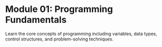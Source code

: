 # Module 01: Programming Fundamentals

Learn the core concepts of programming including variables, data types, control structures, and problem-solving techniques.
